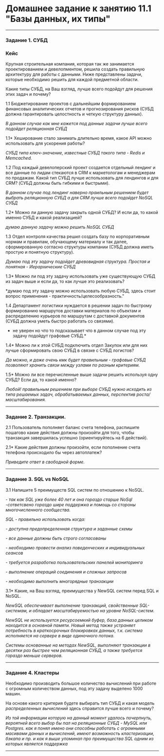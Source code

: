 # Домашнее задание к занятию 11.1 "Базы данных, их типы"

---

### Задание 1. СУБД

### Кейс
Крупная строительная компания, которая так же занимается проектированием и девелопментом, решила создать 
правильную архитектуру для работы с данными. Ниже представлены задачи, которые необходимо решить для
каждой предметной области. 

Какие типы СУБД, на Ваш взгляд, лучше всего подойдут для решения этих задач и почему? 
 
1.1 Бюджетирование проектов с дальнейшим формированием финансовых аналитических отчетов и прогнозирования рисков
(СУБД должна гарантировать целостность и четкую структуру данных).

*В данном случае как мне кажется под данные задачи лучше всего подойдет реляционная СУБД*

1.1* Хеширование стало занимать длительно время, какое API можно использовать для ускорения работы? 

*СУБД типа ключ-значение, известные СУБД такого типа - Redis и Memcached.*

1.2 Под каждый девелоперский проект создается отдельный лендинг и все данные по лидам стекаются в CRM к 
маркетологам и менеджерам по продажам. Какой тип СУБД лучше использовать для лендингов и для CRM? 
(СУБД должны быть гибкими и быстрыми).

*В данном случае под лендинг наверно праильным решением будет выбрать реляционную СУБД а для CRM лучше всего подойдет NoSQL СУБД*

1.2* Можно ли данную задачу закрыть одной СУБД? И если да, то какой именно СУБД и какой реализацией?

*думаю данную задачу можно решить NoSQL СУБД*

1.3 Отдел контроля качества решил создать базу по корпоративным нормам и правилам, обучающему материалу 
и так далее, сформированную согласно структуры компании (СУБД должна иметь простую и понятную структуру).

*Думаю под эту задачу подойдет древовидная структура. Простая и понятная - Иерархические СУБД*

1.3* Можно ли под эту задачу использовать уже существующую СУБД из задач выше и если да, то как лучше это 
реализовать?

*думаю под эту задачу можно использовать любую СУБД, здесь стоит вопрос применения - практичность/целесообразность."

1.4 Департамент логистики нуждается в решении задач по быстрому формированию маршрутов доставки материалов 
по объектам и распределению курьеров по маршрутам с доставкой документов (СУБД должна уметь быстро работать
со связями).

* не уверен но что то подсказывает что в данном случае под эту задачу подойдут графовые СУБД.*

1.4* Можно ли к этой СУБД подключить отдел Закупок или для них лучше сформировать свою СУБД в связке с СУБД 
логистов?

*Да можно, и даже очень кмк будет правильным - графовые СУБД позволяют хранить связи между узлами по разным критериям.*

1.5* Можно ли все перечисленные выше задачи решить используя одну СУБД? Если да, то какой именно?

*Любой! правильным решением при выборе СУБД нужно исходить из типа решаемых задач, обрабатываемых данных, перспектив роста/масштабирования.*

---

### Задание 2. Транзакции.

2.1 Пользователь пополняет баланс счета телефона, распишите пошагово какие действия должны произойти для того, чтобы 
транзакция завершилась успешно (ориентируйтесь на 6 действий).

2.1* Какие действия должны произойти, если пополнение счета телефона происходило бы через автоплатеж?

*Приведите ответ в свободной форме.*

---

### Задание 3. SQL vs NoSQL

3.1 Напишите 5 преимуществ SQL систем по отношению к NoSQL. 

*- так как SQL уже более 40 лет и она гораздо старше NoSql -сответсвено гораздо шире поддержка и помощь со стороны многочисленного сообщества.*

*SQL - правильно использовать когда:*

*- доступна предопределенная структура и заданные схемы*
    
*- все данные должны быть строго согласованы*
    
*- необходимо провести анализ поведенческих и индивидуальных сеансов*
    
*- требуется разработка пользовательских панелей мониторинга*
    
*- выполнение операций соединения и сложных запросов*
    
*- необходимо выполнить многорядные транзакции*

3.1* Какие, на Ваш взгляд, преимущества у NewSQL систем перед SQL и NoSQL.

*NewSQL обеспечивает выполнение транзакций, свойственные SQL-системам, и обладает масштабируемостью на уровне NoSQL-систем.*

*NewSQL не используется ресурсоемкий буфер, база данных целиком находится в основной памяти. Новый метод также устраняет потребность в краткосрочных блокировках данных, т.к. система исполняется на сервере в виде одиночного потока.*
 
*Системы основанные на методах NewSQL, выполняют транзакции в десятки раз быстрее чем реляционная СУБД, а также  требуется гораздо меньше серверов.*

---

### Задание 4. Кластеры

Необходимо производить большое количество вычислений при работе с огромным количеством данных, под эту задачу 
выделено 1000 машин. 

На основе какого критерия будете выбирать тип СУБД и какая модель *распределенных вычислений* 
здесь справится лучше всего и почему?

*Из той информации которую на данный момент удалось почерпнуть, вероятней всего выбор бы пал на реляционные СУБД - MySQL или Postgres. как я понял имено они способны работать с огромными масивами данных и вычислений, имеют возможность кластеризации, бэкапа и пр. и как я выше упоминал про преимущества SQL одним из которых является поддержка*

---

